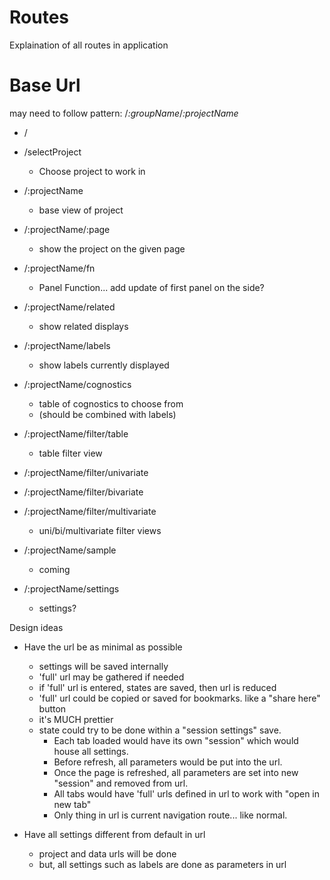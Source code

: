 # Routes

Explaination of all routes in application

# Base Url

may need to follow pattern: /*:groupName*/*:projectName*

* /
* /selectProject
  * Choose project to work in

* /:projectName
  * base view of project

* /:projectName/:page
  * show the project on the given page

* /:projectName/fn
  * Panel Function... add update of first panel on the side?

* /:projectName/related
  * show related displays

* /:projectName/labels
  * show labels currently displayed

* /:projectName/cognostics
  * table of cognostics to choose from
  * (should be combined with labels)

* /:projectName/filter/table
  * table filter view

* /:projectName/filter/univariate
* /:projectName/filter/bivariate
* /:projectName/filter/multivariate
  * uni/bi/multivariate filter views

* /:projectName/sample
  * coming

* /:projectName/settings
  * settings?





Design ideas
* Have the url be as minimal as possible
  * settings will be saved internally
  * 'full' url may be gathered if needed
  * if 'full' url is entered, states are saved, then url is reduced
  * 'full' url could be copied or saved for bookmarks.  like a "share here" button
  * it's MUCH prettier
  * state could try to be done within a "session settings" save.
    * Each tab loaded would have its own "session" which would house all settings.
    * Before refresh, all parameters would be put into the url.
    * Once the page is refreshed, all parameters are set into new "session" and removed from url.
    * All tabs would have 'full' urls defined in url to work with "open in new tab"
    * Only thing in url is current navigation route... like normal.

* Have all settings different from default in url
  * project and data urls will be done
  * but, all settings such as labels are done as parameters in url

